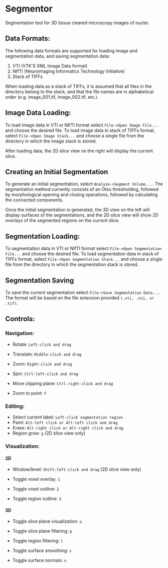 # Segmentor
Segmentation tool for 3D tissue cleared microscopy images of nuclei.

## Data Formats:

The following data formats are supported for loading image and segmentation data, and saving segmentation data:

1. VTI (VTK'S XML Image Data format)
2. NIfTI (Neuroimaging Informatics Technology Initiative)
3. Stack of TIFFs

When loading data as a stack of TIFFs, it is assumed that all files in the directory belong to the stack, and that the file names are in alphabetical order (e.g. image_001.tif, image_002.tif, etc.).

## Image Data Loading:

To load image data in VTI or NIfTI format select `File->Open Image File...` and choose the desired file.
To load image data in stack of TIFFs format, select `File->Open Image Stack...` and choose a single file from the directory in which the image stack is stored.

After loading data, the 2D slice view on the right will display the current slice.

## Creating an Initial Segmentation

To generate an initial segmentation, select `Analyze->Segment Volume...`. The segmentation method currently consists of an Otsu thresholding, followed by morphological opening and closing operations, followed by calculating the connected components.

Once the initial segmentation is generated, the 3D view on the left will display surfaces of the segmentations, and the 2D slice view will show 2D overlays of the segmented regions on the current slice.

## Segmentation Loading:

To segmentation data in VTI or NIfTI format select `File->Open Segmentation File...` and choose the desired file.
To load segmentation data in stack of TIFFs format, select `File->Open Segmentation Stack...` and choose a single file from the directory in which the segmentation stack is stored.

## Segmentation Saving

To save the current segmentation select `File->Save Segmentation Data...`. The format will be based on the file extension  provided `(.vti, .nii, or .tif)`. 

## Controls:

### Navigation:

* Rotate: `Left-click and drag`
* Translate: `Middle-click and drag`
* Zoom: `Right-click and drag`
* Spin: `Ctrl-left-click and drag`

* Move clipping plane: `Ctrl-right-click and drag`

* Zoom to point: `f`

### Editing:

* Select current label: `Left-click segmentation region`
* Paint: `Alt-left click or Alt-left click and drag`
* Erase: `Alt-right click or Alt-right click and drag`
* Region grow: `g` (2D slice view only)

### Visualization:

#### 2D

* Window/level: `Shift-left-click and drag` (2D slice view only)

* Toggle voxel overlay: `1`
* Toggle voxel outline: `2`
* Toggle region outline: `3`

#### 3D

* Toggle slice plane visualization: `o`
* Toggle slice plane filtering: `p`
* Toggle region filtering: `l`

* Toggle surface smoothing: `s`
* Toggle surface normals: `n`
